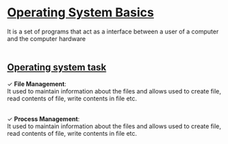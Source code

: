 # [Operating System Basics](#Operating-System-Basics)
It is a set of programs that act as a interface between a user of a computer and the computer hardware
<br>
<br>

## [Operating system task](#operating-system-task)
 ✓ **File Management**:<br>
 It used to maintain information about the files and allows used to create file, read contents of file, write contents in file etc.
 <br>
 <br>

 ✓ **Process Management**:<br>
 It used to maintain information about the files and allows used to create file, read contents of file, write contents in file etc.
 <br>
 <br>
